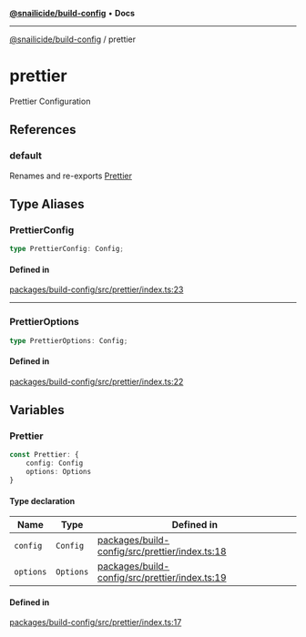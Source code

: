 [**@snailicide/build-config**](README.md) • **Docs**

---

[@snailicide/build-config](README.md) / prettier

# prettier

Prettier Configuration

## References

### default

Renames and re-exports [Prettier](prettier.md#prettier)

## Type Aliases

### PrettierConfig

```ts
type PrettierConfig: Config;
```

#### Defined in

[packages/build-config/src/prettier/index.ts:23](https://github.com/gbtunney/snailicide-monorepo/blob/master/packages/build-config/src/prettier/index.ts#L23)

---

### PrettierOptions

```ts
type PrettierOptions: Config;
```

#### Defined in

[packages/build-config/src/prettier/index.ts:22](https://github.com/gbtunney/snailicide-monorepo/blob/master/packages/build-config/src/prettier/index.ts#L22)

## Variables

### Prettier

```ts
const Prettier: {
    config: Config
    options: Options
}
```

#### Type declaration

| Name | Type | Defined in |
| --- | --- | --- |
| `config` | `Config` | [packages/build-config/src/prettier/index.ts:18](https://github.com/gbtunney/snailicide-monorepo/blob/master/packages/build-config/src/prettier/index.ts#L18) |
| `options` | `Options` | [packages/build-config/src/prettier/index.ts:19](https://github.com/gbtunney/snailicide-monorepo/blob/master/packages/build-config/src/prettier/index.ts#L19) |

#### Defined in

[packages/build-config/src/prettier/index.ts:17](https://github.com/gbtunney/snailicide-monorepo/blob/master/packages/build-config/src/prettier/index.ts#L17)
